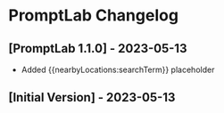# PromptLab Changelog

## [PromptLab 1.1.0] - 2023-05-13

- Added {{nearbyLocations:searchTerm}} placeholder

## [Initial Version] - 2023-05-13